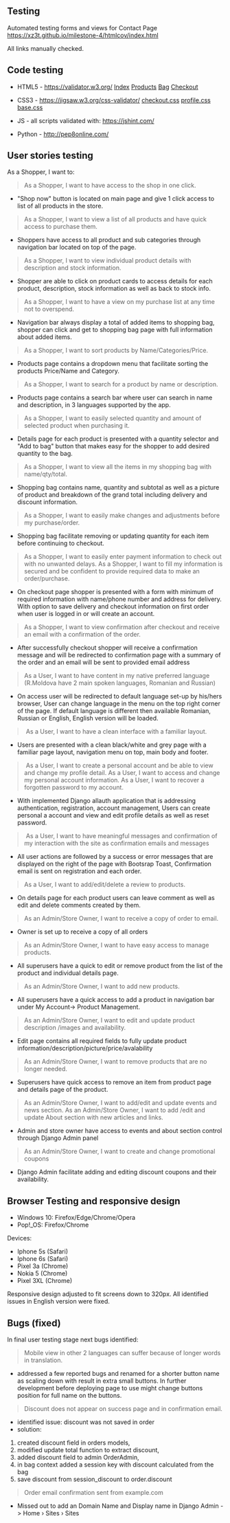 ## Testing 

Automated testing forms and views for Contact Page https://xz3t.github.io/milestone-4/htmlcov/index.html

All links manually checked.

## Code testing

* HTML5 - https://validator.w3.org/
 [Index](https://validator.w3.org/nu/?doc=https%3A%2F%2Fapinimd.herokuapp.com%2F)
 [Products](https://validator.w3.org/nu/?doc=https%3A%2F%2Fapinimd.herokuapp.com%2Fproducts%2F)
 [Bag](https://validator.w3.org/nu/?doc=https%3A%2F%2Fapinimd.herokuapp.com%2Fbag%2F)
 [Checkout](https://validator.w3.org/nu/?doc=https%3A%2F%2Fapinimd.herokuapp.com%2Fcheckout%2F)

* CSS3 -  https://jigsaw.w3.org/css-validator/ 
 [checkout.css](https://jigsaw.w3.org/css-validator/validator?uri=https%3A%2F%2Fxz3t.github.io%2Fmilestone-4%2Fcheckout%2Fstatic%2Fcheckout%2Fcss%2Fcheckout.css&profile=css3svg&usermedium=all&warning=1&vextwarning=&lang=en)
 [profile.css](https://jigsaw.w3.org/css-validator/validator?uri=https%3A%2F%2Fxz3t.github.io%2Fmilestone-4%2Fprofiles%2Fstatic%2Fprofiles%2Fcss%2Fprofile.css&profile=css3svg&usermedium=all&warning=1&vextwarning=&lang=en)
 [base.css](https://jigsaw.w3.org/css-validator/validator?uri=https%3A%2F%2Fxz3t.github.io%2Fmilestone-4%2Fstatic%2Fcss%2Fbase.css&profile=css3svg&usermedium=all&warning=1&vextwarning=&lang=en)

* JS - all scripts validated with:  https://jshint.com/

* Python - http://pep8online.com/

## User stories testing

As a Shopper, I want to:

> As a Shopper, I want to have access to the shop in one click.

* "Shop now" button is located on main page and give 1 click access to list of all products in the store.

> As a Shopper, I want to view a list of all products and have quick access to purchase them.

* Shoppers have access to all product and sub categories through navigation bar located on top of the page.

> As a Shopper, I want to view individual product details with description and stock information.

* Shopper are able to click on product cards to access details for each product, description, stock information
as well as back to stock info. 

> As a Shopper, I want to have a view on my purchase list at any time not to overspend.

* Navigation bar always display a total of added items to shopping bag,
shopper can click and get to shopping bag page with full information about added items.

> As a Shopper, I want to sort products by Name/Categories/Price.

* Products page contains a dropdown menu that facilitate sorting the products Price/Name and Category.

> As a Shopper, I want to search for a product by name or description.

* Products page contains a search bar where user can search in name and description,
in 3 languages supported by the app.

> As a Shopper, I want to easily selected quantity and amount of selected product when purchasing it.

* Details page for each product is presented with a quantity selector and "Add to bag" button 
that makes easy for the shopper to add desired quantity to the bag.

> As a Shopper, I want to view all the items in my shopping bag with name/qty/total.

* Shopping bag contains name, quantity and subtotal as well as a picture of product
and breakdown of the grand total including delivery and discount information.

> As a Shopper, I want to easily make changes and adjustments before my purchase/order.

* Shopping bag facilitate removing or updating quantity for each item before continuing to checkout.

> As a Shopper, I want to easily enter payment information to check out with no unwanted delays.
> As a Shopper, I want to fill my information is secured and be confident to provide required data to make an order/purchase.

* On checkout page shopper is presented with a form with minimum of required information with name/phone number and address for delivery.
With option to save delivery and checkout information on first order when user is logged in or will create an account. 

> As a Shopper,  I want to view confirmation after checkout and receive an email with a confirmation of the order.

* After successfully checkout shopper will receive a confirmation message and will be redirected to confirmation page
with a summary of the order and an email will be sent to provided email address

> As a User, I want to have content in my native preferred language 
(R.Moldova have 2 main spoken languages, Romanian and Russian)

* On access user will be redirected to default language set-up by his/hers browser, 
User can change language in the menu on the top right corner of the page.
If default language is different then available Romanian, Russian or English, English version will be loaded. 

> As a User, I want to have a clean interface with a familiar layout.

* Users are presented with a clean black/white and grey page with a familiar page layout, navigation menu on top, main body and footer.

> As a User, I want to create a personal account and be able to view and change my profile detail.
> As a User, I want to access and change my personal account information.
> As a User, I want to recover a forgotten password to my account.

* With implemented Django allauth application that is addressing authentication, registration, account management,
Users can create personal a account and view and edit profile details as well as reset password.

> As a User, I want to have meaningful messages and confirmation of my interaction with the site 
as confirmation emails and messages

* All user actions are followed by a success or error messages that are displayed on the right of the page with Bootsrap Toast,
Confirmation email is sent on registration and each order.

> As a User, I want to add/edit/delete a review to products.

* On details page for each product users can leave comment as well as edit and delete comments created by them.

> As an Admin/Store Owner, I want to receive a copy of order to email.

* Owner is set up to receive a copy of all orders

> As an Admin/Store Owner, I want to have easy access to manage products.

* All superusers have a quick to edit or remove product from the list of the product and individual details page.

> As an Admin/Store Owner, I want to add new products.

* All superusers have a quick access to add a product in navigation bar under My Account-> Product Management. 

> As an Admin/Store Owner, I want to edit and update product description /images and availability.

* Edit page contains all required fields to fully update product information/description/picture/price/avalability  

> As an Admin/Store Owner, I want to remove products that are no longer needed.

* Superusers have quick access to remove an item from product page and details page of the product.

> As an Admin/Store Owner, I want to add/edit and update events and news section.
> As an Admin/Store Owner, I want to add /edit and update About section with new articles and links.

* Admin and store owner have access to events and about section control through Django Admin panel

> As an Admin/Store Owner, I want to create and change promotional coupons

* Django Admin facilitate adding and editing discount coupons and their availability.


## Browser Testing and responsive design

- Windows 10: Firefox/Edge/Chrome/Opera
- Pop!_OS: Firefox/Chrome

Devices:

- Iphone 5s (Safari)
- Iphone 6s (Safari)
- Pixel 3a (Chrome)
- Nokia 5 (Chrome)
- Pixel 3XL (Chrome)

Responsive design adjusted to fit screens down to 320px.
All identified issues in English version were fixed.


## Bugs (fixed)

In final user testing stage next bugs identified:

> Mobile view in other 2 languages can suffer because of longer words in translation.
- addressed a few reported bugs and renamed for a shorter button name as scaling down with result in extra small buttons.
In further development before deploying page to use might change buttons position for full name on the buttons.

> Discount does not appear on success page and in confirmation email.
- identified issue: discount was not saved in order
- solution:
 1. created discount field in orders models,
 2. modified update total function to extract discount,
 3. added discount field to admin OrderAdmin,
 4. in bag context added a session key with discount calculated from the bag
 5. save discount from session_discount to order.discount

> Order email confirmation sent from example.com
- Missed out to add an Domain Name and Display name in Django Admin -> Home › Sites › Sites

